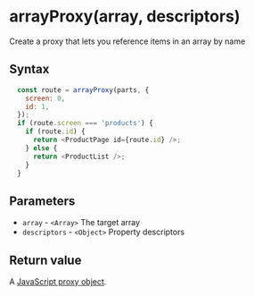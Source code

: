 # arrayProxy(array, descriptors)

Create a proxy that lets you reference items in an array by name

## Syntax

```js
  const route = arrayProxy(parts, {
    screen: 0,
    id: 1,
  });
  if (route.screen === 'products') {
    if (route.id) {
      return <ProductPage id={route.id} />;
    } else {
      return <ProductList />;
    }
  }
```

## Parameters

* `array` - `<Array>` The target array
* `descriptors` - `<Object>` Property descriptors

## Return value

A [JavaScript proxy object](https://developer.mozilla.org/en-US/docs/Web/JavaScript/Reference/Global_Objects/Proxy).
